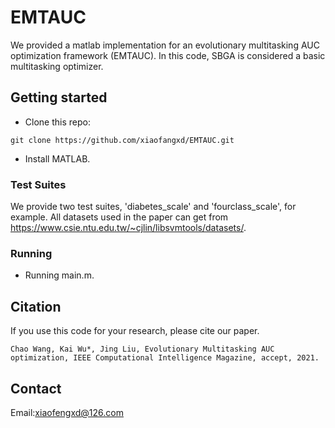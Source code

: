 # EMTAUC

We provided a matlab implementation for an evolutionary multitasking AUC optimization framework (EMTAUC).  In this code, SBGA is considered a basic multitasking optimizer.

## Getting started

- Clone this repo:

```
git clone https://github.com/xiaofangxd/EMTAUC.git

```

- Install MATLAB.

### Test Suites

We provide two test suites, 'diabetes_scale' and 'fourclass_scale', for example. All datasets used in the paper can get from https://www.csie.ntu.edu.tw/~cjlin/libsvmtools/datasets/.

### Running

- Running main.m. 

## Citation

If you use this code for your research, please cite our paper.

```
Chao Wang, Kai Wu*, Jing Liu, Evolutionary Multitasking AUC optimization, IEEE Computational Intelligence Magazine, accept, 2021.
```

## Contact

Email:xiaofengxd@126.com
